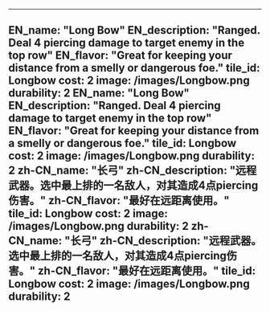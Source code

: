 ---

EN_name: "Long Bow"
EN_description: "Ranged.  Deal 4 piercing damage to target enemy in the top row"
EN_flavor: "Great for keeping your distance from a smelly or dangerous foe."
tile_id: Longbow
cost: 2
image: /images/Longbow.png
durability: 2
EN_name: "Long Bow"
EN_description: "Ranged.  Deal 4 piercing damage to target enemy in the top row"
EN_flavor: "Great for keeping your distance from a smelly or dangerous foe."
tile_id: Longbow
cost: 2
image: /images/Longbow.png
durability: 2
zh-CN_name: "长弓"
zh-CN_description: "远程武器。选中最上排的一名敌人，对其造成4点piercing伤害。"
zh-CN_flavor: "最好在远距离使用。"
tile_id: Longbow
cost: 2
image: /images/Longbow.png
durability: 2
zh-CN_name: "长弓"
zh-CN_description: "远程武器。选中最上排的一名敌人，对其造成4点piercing伤害。"
zh-CN_flavor: "最好在远距离使用。"
tile_id: Longbow
cost: 2
image: /images/Longbow.png
durability: 2
---